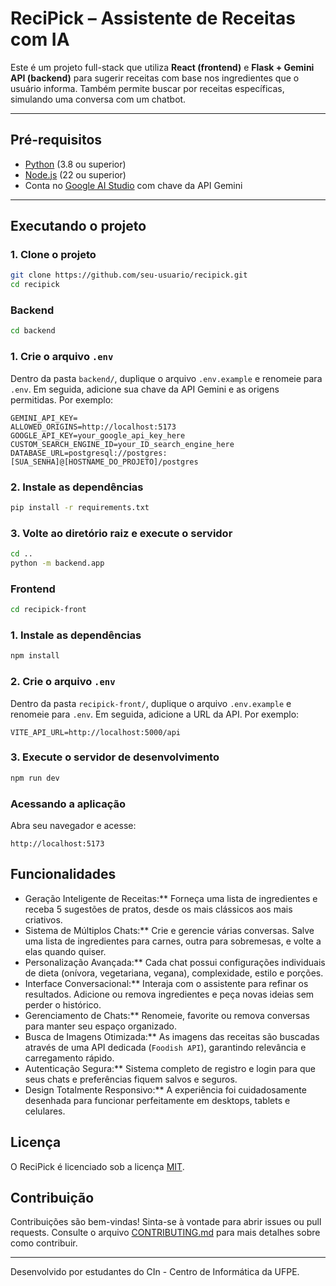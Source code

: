 
# ReciPick – Assistente de Receitas com IA

Este é um projeto full-stack que utiliza **React (frontend)** e **Flask + Gemini API (backend)** para sugerir receitas com base nos ingredientes que o usuário informa. Também permite buscar por receitas específicas, simulando uma conversa com um chatbot.

---

## Pré-requisitos

- [Python](https://www.python.org/) (3.8 ou superior)
- [Node.js](https://nodejs.org/) (22 ou superior)
- Conta no [Google AI Studio](https://makersuite.google.com/app) com chave da API Gemini

---

## Executando o projeto

### 1. Clone o projeto

```bash
git clone https://github.com/seu-usuario/recipick.git
cd recipick
```

### Backend

```bash
cd backend
```

### 1. Crie o arquivo `.env`

Dentro da pasta `backend/`, duplique o arquivo `.env.example` e renomeie para `.env`. Em seguida, adicione sua chave da API Gemini e as origens permitidas. Por exemplo:

```text
GEMINI_API_KEY=
ALLOWED_ORIGINS=http://localhost:5173
GOOGLE_API_KEY=your_google_api_key_here
CUSTOM_SEARCH_ENGINE_ID=your_ID_search_engine_here
DATABASE_URL=postgresql://postgres:[SUA_SENHA]@[HOSTNAME_DO_PROJETO]/postgres
```

### 2. Instale as dependências

```bash
pip install -r requirements.txt
```

### 3. Volte ao diretório raiz e execute o servidor

```bash
cd ..
python -m backend.app
```

### Frontend

```bash
cd recipick-front
```

### 1. Instale as dependências

```bash
npm install
```

### 2. Crie o arquivo `.env`
Dentro da pasta `recipick-front/`, duplique o arquivo `.env.example` e renomeie para `.env`. Em seguida, adicione a URL da API. Por exemplo:

```text
VITE_API_URL=http://localhost:5000/api
```

### 3. Execute o servidor de desenvolvimento

```bash
npm run dev
```

### Acessando a aplicação

Abra seu navegador e acesse:

```text
http://localhost:5173
```

## Funcionalidades

-   Geração Inteligente de Receitas:** Forneça uma lista de ingredientes e receba 5 sugestões de pratos, desde os mais clássicos aos mais criativos.
-   Sistema de Múltiplos Chats:** Crie e gerencie várias conversas. Salve uma lista de ingredientes para carnes, outra para sobremesas, e volte a elas quando quiser.
-   Personalização Avançada:** Cada chat possui configurações individuais de dieta (onívora, vegetariana, vegana), complexidade, estilo e porções.
-   Interface Conversacional:** Interaja com o assistente para refinar os resultados. Adicione ou remova ingredientes e peça novas ideias sem perder o histórico.
-   Gerenciamento de Chats:** Renomeie, favorite ou remova conversas para manter seu espaço organizado.
-   Busca de Imagens Otimizada:** As imagens das receitas são buscadas através de uma API dedicada (`Foodish API`), garantindo relevância e carregamento rápido.
-   Autenticação Segura:** Sistema completo de registro e login para que seus chats e preferências fiquem salvos e seguros.
-   Design Totalmente Responsivo:** A experiência foi cuidadosamente desenhada para funcionar perfeitamente em desktops, tablets e celulares.

## Licença

O ReciPick é licenciado sob a licença [MIT](LICENSE).

## Contribuição

Contribuições são bem-vindas! Sinta-se à vontade para abrir issues ou pull requests. Consulte o arquivo [CONTRIBUTING.md](CONTRIBUTING.md) para mais detalhes sobre como contribuir.

---
Desenvolvido por estudantes do CIn - Centro de Informática da UFPE.
